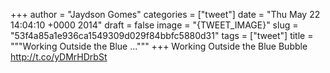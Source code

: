
+++
author = "Jaydson Gomes"
categories = ["tweet"]
date = "Thu May 22 14:04:10 +0000 2014"
draft = false
image = "{TWEET_IMAGE}"
slug = "53f4a85a1e936ca1549309d029f84bbfc5880d31"
tags = ["tweet"]
title = """Working Outside the Blue ..."""
+++
Working Outside the Blue Bubble http://t.co/yDMrHDrbSt

